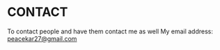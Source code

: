 # CONTACT
To contact people and have them contact me as well
My email address: peacekar27@gmail.com
